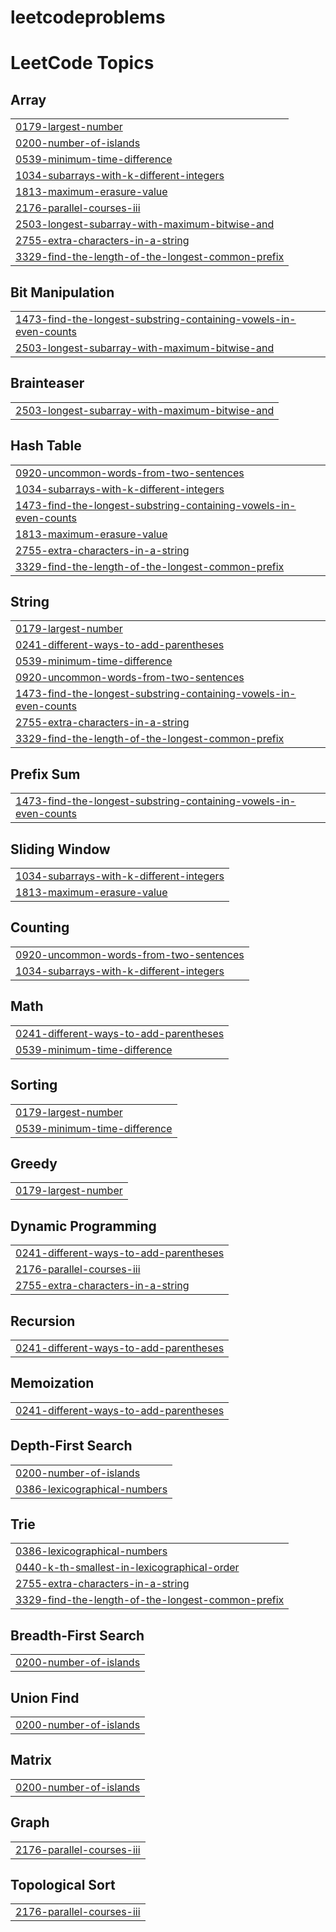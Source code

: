 # leetcodeproblems

<!---LeetCode Topics Start-->
# LeetCode Topics
## Array
|  |
| ------- |
| [0179-largest-number](https://github.com/CHANDANKUMAR45/leetcodeproblems/tree/master/0179-largest-number) |
| [0200-number-of-islands](https://github.com/CHANDANKUMAR45/leetcodeproblems/tree/master/0200-number-of-islands) |
| [0539-minimum-time-difference](https://github.com/CHANDANKUMAR45/leetcodeproblems/tree/master/0539-minimum-time-difference) |
| [1034-subarrays-with-k-different-integers](https://github.com/CHANDANKUMAR45/leetcodeproblems/tree/master/1034-subarrays-with-k-different-integers) |
| [1813-maximum-erasure-value](https://github.com/CHANDANKUMAR45/leetcodeproblems/tree/master/1813-maximum-erasure-value) |
| [2176-parallel-courses-iii](https://github.com/CHANDANKUMAR45/leetcodeproblems/tree/master/2176-parallel-courses-iii) |
| [2503-longest-subarray-with-maximum-bitwise-and](https://github.com/CHANDANKUMAR45/leetcodeproblems/tree/master/2503-longest-subarray-with-maximum-bitwise-and) |
| [2755-extra-characters-in-a-string](https://github.com/CHANDANKUMAR45/leetcodeproblems/tree/master/2755-extra-characters-in-a-string) |
| [3329-find-the-length-of-the-longest-common-prefix](https://github.com/CHANDANKUMAR45/leetcodeproblems/tree/master/3329-find-the-length-of-the-longest-common-prefix) |
## Bit Manipulation
|  |
| ------- |
| [1473-find-the-longest-substring-containing-vowels-in-even-counts](https://github.com/CHANDANKUMAR45/leetcodeproblems/tree/master/1473-find-the-longest-substring-containing-vowels-in-even-counts) |
| [2503-longest-subarray-with-maximum-bitwise-and](https://github.com/CHANDANKUMAR45/leetcodeproblems/tree/master/2503-longest-subarray-with-maximum-bitwise-and) |
## Brainteaser
|  |
| ------- |
| [2503-longest-subarray-with-maximum-bitwise-and](https://github.com/CHANDANKUMAR45/leetcodeproblems/tree/master/2503-longest-subarray-with-maximum-bitwise-and) |
## Hash Table
|  |
| ------- |
| [0920-uncommon-words-from-two-sentences](https://github.com/CHANDANKUMAR45/leetcodeproblems/tree/master/0920-uncommon-words-from-two-sentences) |
| [1034-subarrays-with-k-different-integers](https://github.com/CHANDANKUMAR45/leetcodeproblems/tree/master/1034-subarrays-with-k-different-integers) |
| [1473-find-the-longest-substring-containing-vowels-in-even-counts](https://github.com/CHANDANKUMAR45/leetcodeproblems/tree/master/1473-find-the-longest-substring-containing-vowels-in-even-counts) |
| [1813-maximum-erasure-value](https://github.com/CHANDANKUMAR45/leetcodeproblems/tree/master/1813-maximum-erasure-value) |
| [2755-extra-characters-in-a-string](https://github.com/CHANDANKUMAR45/leetcodeproblems/tree/master/2755-extra-characters-in-a-string) |
| [3329-find-the-length-of-the-longest-common-prefix](https://github.com/CHANDANKUMAR45/leetcodeproblems/tree/master/3329-find-the-length-of-the-longest-common-prefix) |
## String
|  |
| ------- |
| [0179-largest-number](https://github.com/CHANDANKUMAR45/leetcodeproblems/tree/master/0179-largest-number) |
| [0241-different-ways-to-add-parentheses](https://github.com/CHANDANKUMAR45/leetcodeproblems/tree/master/0241-different-ways-to-add-parentheses) |
| [0539-minimum-time-difference](https://github.com/CHANDANKUMAR45/leetcodeproblems/tree/master/0539-minimum-time-difference) |
| [0920-uncommon-words-from-two-sentences](https://github.com/CHANDANKUMAR45/leetcodeproblems/tree/master/0920-uncommon-words-from-two-sentences) |
| [1473-find-the-longest-substring-containing-vowels-in-even-counts](https://github.com/CHANDANKUMAR45/leetcodeproblems/tree/master/1473-find-the-longest-substring-containing-vowels-in-even-counts) |
| [2755-extra-characters-in-a-string](https://github.com/CHANDANKUMAR45/leetcodeproblems/tree/master/2755-extra-characters-in-a-string) |
| [3329-find-the-length-of-the-longest-common-prefix](https://github.com/CHANDANKUMAR45/leetcodeproblems/tree/master/3329-find-the-length-of-the-longest-common-prefix) |
## Prefix Sum
|  |
| ------- |
| [1473-find-the-longest-substring-containing-vowels-in-even-counts](https://github.com/CHANDANKUMAR45/leetcodeproblems/tree/master/1473-find-the-longest-substring-containing-vowels-in-even-counts) |
## Sliding Window
|  |
| ------- |
| [1034-subarrays-with-k-different-integers](https://github.com/CHANDANKUMAR45/leetcodeproblems/tree/master/1034-subarrays-with-k-different-integers) |
| [1813-maximum-erasure-value](https://github.com/CHANDANKUMAR45/leetcodeproblems/tree/master/1813-maximum-erasure-value) |
## Counting
|  |
| ------- |
| [0920-uncommon-words-from-two-sentences](https://github.com/CHANDANKUMAR45/leetcodeproblems/tree/master/0920-uncommon-words-from-two-sentences) |
| [1034-subarrays-with-k-different-integers](https://github.com/CHANDANKUMAR45/leetcodeproblems/tree/master/1034-subarrays-with-k-different-integers) |
## Math
|  |
| ------- |
| [0241-different-ways-to-add-parentheses](https://github.com/CHANDANKUMAR45/leetcodeproblems/tree/master/0241-different-ways-to-add-parentheses) |
| [0539-minimum-time-difference](https://github.com/CHANDANKUMAR45/leetcodeproblems/tree/master/0539-minimum-time-difference) |
## Sorting
|  |
| ------- |
| [0179-largest-number](https://github.com/CHANDANKUMAR45/leetcodeproblems/tree/master/0179-largest-number) |
| [0539-minimum-time-difference](https://github.com/CHANDANKUMAR45/leetcodeproblems/tree/master/0539-minimum-time-difference) |
## Greedy
|  |
| ------- |
| [0179-largest-number](https://github.com/CHANDANKUMAR45/leetcodeproblems/tree/master/0179-largest-number) |
## Dynamic Programming
|  |
| ------- |
| [0241-different-ways-to-add-parentheses](https://github.com/CHANDANKUMAR45/leetcodeproblems/tree/master/0241-different-ways-to-add-parentheses) |
| [2176-parallel-courses-iii](https://github.com/CHANDANKUMAR45/leetcodeproblems/tree/master/2176-parallel-courses-iii) |
| [2755-extra-characters-in-a-string](https://github.com/CHANDANKUMAR45/leetcodeproblems/tree/master/2755-extra-characters-in-a-string) |
## Recursion
|  |
| ------- |
| [0241-different-ways-to-add-parentheses](https://github.com/CHANDANKUMAR45/leetcodeproblems/tree/master/0241-different-ways-to-add-parentheses) |
## Memoization
|  |
| ------- |
| [0241-different-ways-to-add-parentheses](https://github.com/CHANDANKUMAR45/leetcodeproblems/tree/master/0241-different-ways-to-add-parentheses) |
## Depth-First Search
|  |
| ------- |
| [0200-number-of-islands](https://github.com/CHANDANKUMAR45/leetcodeproblems/tree/master/0200-number-of-islands) |
| [0386-lexicographical-numbers](https://github.com/CHANDANKUMAR45/leetcodeproblems/tree/master/0386-lexicographical-numbers) |
## Trie
|  |
| ------- |
| [0386-lexicographical-numbers](https://github.com/CHANDANKUMAR45/leetcodeproblems/tree/master/0386-lexicographical-numbers) |
| [0440-k-th-smallest-in-lexicographical-order](https://github.com/CHANDANKUMAR45/leetcodeproblems/tree/master/0440-k-th-smallest-in-lexicographical-order) |
| [2755-extra-characters-in-a-string](https://github.com/CHANDANKUMAR45/leetcodeproblems/tree/master/2755-extra-characters-in-a-string) |
| [3329-find-the-length-of-the-longest-common-prefix](https://github.com/CHANDANKUMAR45/leetcodeproblems/tree/master/3329-find-the-length-of-the-longest-common-prefix) |
## Breadth-First Search
|  |
| ------- |
| [0200-number-of-islands](https://github.com/CHANDANKUMAR45/leetcodeproblems/tree/master/0200-number-of-islands) |
## Union Find
|  |
| ------- |
| [0200-number-of-islands](https://github.com/CHANDANKUMAR45/leetcodeproblems/tree/master/0200-number-of-islands) |
## Matrix
|  |
| ------- |
| [0200-number-of-islands](https://github.com/CHANDANKUMAR45/leetcodeproblems/tree/master/0200-number-of-islands) |
## Graph
|  |
| ------- |
| [2176-parallel-courses-iii](https://github.com/CHANDANKUMAR45/leetcodeproblems/tree/master/2176-parallel-courses-iii) |
## Topological Sort
|  |
| ------- |
| [2176-parallel-courses-iii](https://github.com/CHANDANKUMAR45/leetcodeproblems/tree/master/2176-parallel-courses-iii) |
<!---LeetCode Topics End-->